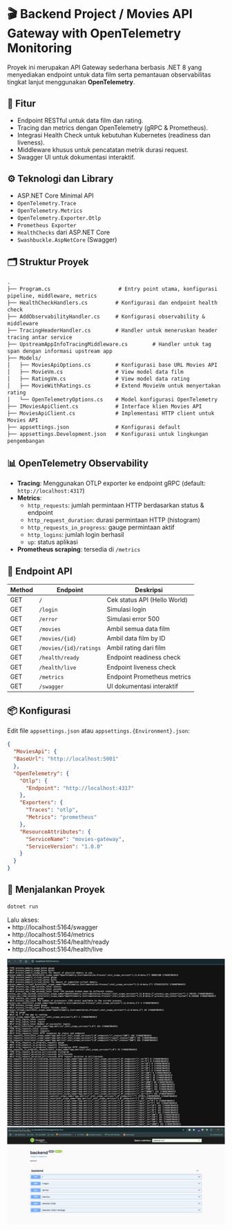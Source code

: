 # 🎬 Backend Project / Movies API Gateway with OpenTelemetry Monitoring

Proyek ini merupakan API Gateway sederhana berbasis .NET 8 yang menyediakan endpoint untuk data film serta pemantauan observabilitas tingkat lanjut menggunakan **OpenTelemetry**.

## 🚀 Fitur

- Endpoint RESTful untuk data film dan rating.
- Tracing dan metrics dengan OpenTelemetry (gRPC & Prometheus).
- Integrasi Health Check untuk kebutuhan Kubernetes (readiness dan liveness).
- Middleware khusus untuk pencatatan metrik durasi request.
- Swagger UI untuk dokumentasi interaktif.

## ⚙️ Teknologi dan Library

- ASP.NET Core Minimal API
- `OpenTelemetry.Trace`
- `OpenTelemetry.Metrics`
- `OpenTelemetry.Exporter.Otlp`
- `Prometheus Exporter`
- `HealthChecks` dari ASP.NET Core
- `Swashbuckle.AspNetCore` (Swagger)

## 🗂️ Struktur Proyek

```
.
├── Program.cs                      # Entry point utama, konfigurasi pipeline, middleware, metrics
├── HealthCheckHandlers.cs         # Konfigurasi dan endpoint health check
├── AddObservabilityHandler.cs     # Konfigurasi observability & middleware
├── TracingHeaderHandler.cs        # Handler untuk meneruskan header tracing antar service
├── UpstreamAppInfoTracingMiddleware.cs        # Handler untuk tag span dengan informasi upstream app
├── Models/
│   ├── MoviesApiOptions.cs        # Konfigurasi base URL Movies API
│   ├── MovieVm.cs                 # View model data film
│   ├── RatingVm.cs                # View model data rating
│   ├── MovieWithRatings.cs        # Extend MovieVm untuk menyertakan rating
│   └── OpenTelemetryOptions.cs    # Model konfigurasi OpenTelemetry
├── IMoviesApiClient.cs            # Interface klien Movies API
├── MoviesApiClient.cs             # Implementasi HTTP client untuk Movies API
├── appsettings.json               # Konfigurasi default
├── appsettings.Development.json   # Konfigurasi untuk lingkungan pengembangan
```

## 📊 OpenTelemetry Observability

- **Tracing**: Menggunakan OTLP exporter ke endpoint gRPC (default: `http://localhost:4317`)
- **Metrics**:
   - `http_requests`: jumlah permintaan HTTP berdasarkan status & endpoint
   - `http_request_duration`: durasi permintaan HTTP (histogram)
   - `http_requests_in_progress`: gauge permintaan aktif
   - `http_logins`: jumlah login berhasil
   - `up`: status aplikasi
- **Prometheus scraping**: tersedia di `/metrics`

## 🔌 Endpoint API

| Method | Endpoint                    | Deskripsi                    |
|--------|-----------------------------|------------------------------|
| GET    | `/`                         | Cek status API (Hello World) |
| GET    | `/login`                    | Simulasi login               |
| GET    | `/error`                    | Simulasi error 500           |
| GET    | `/movies`                   | Ambil semua data film        |
| GET    | `/movies/{id}`             | Ambil data film by ID        |
| GET    | `/movies/{id}/ratings`     | Ambil rating dari film       |
| GET    | `/health/ready`            | Endpoint readiness check     |
| GET    | `/health/live`             | Endpoint liveness check      |
| GET    | `/metrics`                 | Endpoint Prometheus metrics  |
| GET    | `/swagger`                 | UI dokumentasi interaktif    |

## 📦 Konfigurasi

Edit file `appsettings.json` atau `appsettings.{Environment}.json`:

```json
{
  "MoviesApi": {
  "BaseUrl": "http://localhost:5001"
  },
  "OpenTelemetry": {
    "Otlp": {
      "Endpoint": "http://localhost:4317"
    },
    "Exporters": {
      "Traces": "otlp",
      "Metrics": "prometheus"
    },
    "ResourceAttributes": {
      "ServiceName": "movies-gateway",
      "ServiceVersion": "1.0.0"
    }
  }
}
```

## 🏁 Menjalankan Proyek

```bash
dotnet run
```

Lalu akses:  
•	http://localhost:5164/swagger  
•	http://localhost:5164/metrics  
•	http://localhost:5164/health/ready  
•	http://localhost:5164/health/live

![metrics](./metrics.png "metrics")
![swagger](./swagger.png "swagger")
